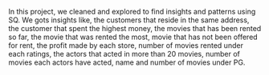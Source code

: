 In this project, we cleaned and explored to find insights and patterns using SQ. 
We gots insights like, the customers that reside in the same address,
the customer that spent the highest money,
the movies that has been rented so far,
the movie that was rented the most,
movie that has not been offered for rent,
the profit made by each store, 
number of movies rented under each ratings,
the actors that acted in more than 20 movies,
number of movies each actors have acted,
name and number of movies under PG.
